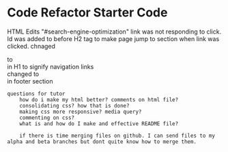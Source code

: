 # Code Refactor Starter Code
HTML Edits
    "#search-engine-optimization"  link was not responding to click. Id was added to before H2 tag to make page jump to section when link was clicked.
    chnaged <div> to <nav> in H1 to signify navigation links
    <div> changed to <footer> in footer section

    questions for tutor 
        how do i make my html better? comments on html file?
        consolidating css? how that is done? 
        making css more responsive? media query?
        commenting on css?
        what is and how do I make and effective README file?

        if there is time merging files on github. I can send files to my alpha and beta branches but dont quite know how to merge them.